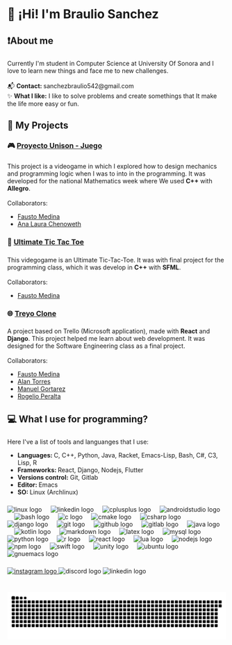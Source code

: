 <h1 align="left">👋 ¡Hi! I'm Braulio Sanchez</h1>

###

<h2 align="left">❗About me</h2>

###

<p align="left">Currently I'm student in Computer Science at University Of Sonora and I love to learn new things and face me to new challenges.<br><br>📬 <b>Contact: </b> sanchezbraulio542@gmail.com  <br>✨ <b>What I like:</b> I like to solve problems and create somethings that It make the life more easy or fun.</p>

###

<h2 align="left">🚀 My Projects</h2>

###

<h3 align="left">🎮 <a href="https://github.com/AleSanchezB/Proyecto-Unison-Juego">Proyecto Unison - Juego </a></h3>

###

<p align="left">This project is a videogame in which I explored how to design mechanics and programming logic when I was to into in the programming. It was developed for the national Mathematics week where We used <b>C++</b> with <b>Allegro</b>.<br><br>
Collaborators:<br>
<ul>
  <li><a href="https://github.com/Harico04"> Fausto Medina </a></li>
  <li><a href="https://github.com/ana-lala"> Ana Laura Chenoweth </a></li>
</ul>
</p>

###

<h3 align="left">🧩 <a href="https://github.com/AleSanchezB/Ultimate-tic-tac-toe">Ultimate Tic Tac Toe </a></h3>

###

<p align="left">This videgogame is an Ultimate Tic-Tac-Toe. It was with final project for the programming class, which it was develop in <b>C++</b> with <B>SFML</B>.<br><br>
Collaborators:<br>

<ul>
  <li><a href="https://github.com/Harico04"> Fausto Medina </a></li>
</ul>
</p>

###

<h3 align="left">🌐 <a href="https://github.com/AleSanchezB/treyo-clone"> Treyo Clone</a></h3>

###

<p align="left">A project based on Trello (Microsoft application), made with <b>React</b> and <b>Django</b>. This project helped me learn about web development. It was designed for the Software Engineering class as a final project.<br><br>Collaborators:<br>

<ul>
  <li><a href="https://github.com/Harico04"> Fausto Medina </a></li>
  <li><a href="https://github.com/TumbadoBoy0604"> Alan Torres </a></li>
  <li><a href="https://github.com/Mgb64"> Manuel Gortarez</a></li>
  <li><a href="https://github.com/rgperalta04"> Rogelio Peralta</a></li>
</ul>
</p>

###

<h2 align="left">💻 What I use for programming?</h2>

###

<p align="left">Here I've a list of tools and languanges that I use:
<ul>
  <li><b>Languages: </b> C, C++, Python, Java, Racket, Emacs-Lisp, Bash, C#, C3, Lisp, R</li>
  <li><b>Frameworks: </b> React, Django, Nodejs, Flutter</li>
  <li><b>Versions control:</b> Git, Gitlab</li>
  <li><b>Editor: </b> Emacs<br></li>
  <li><b>SO: </b> Linux (Archlinux)</li>
</ul>
</p>

###

<!-- <div align="center"> -->
<!--   <img src="https://github-resadme-stats.vercel.app/api?username=alesanchezb&hide_title=false&hide_rank=false&show_icons=true&include_all_commits=true&count_private=true&disable_animations=false&theme=gruvbox&locale=en&hide_border=false" height="150" alt="stats graph"  /> -->
<!--   <img src="https://github-readme-stats.vercel.app/api/top-langs?username=alesanchezb&locale=en&hide_title=false&layout=compact&card_width=320&langs_count=5&theme=gruvbox&hide_border=false" height="155" alt="languages graph"  /> -->
<!-- </div> -->

###

<!-- <img align="right" height="150" src="https://i.imgflip.com/65efzo.gif"  /> -->

###

<div align="left">
  <img src="https://cdn.jsdelivr.net/gh/devicons/devicon/icons/linux/linux-original.svg" height="30" alt="linux logo"  />
  <img width="12" />
  <img src="https://cdn.jsdelivr.net/gh/devicons/devicon/icons/linkedin/linkedin-original.svg" height="30" alt="linkedin logo"  />
  <img width="12" />
  <img src="https://cdn.jsdelivr.net/gh/devicons/devicon/icons/cplusplus/cplusplus-original.svg" height="30" alt="cplusplus logo"  />
  <img width="12" />
  <img src="https://cdn.jsdelivr.net/gh/devicons/devicon/icons/androidstudio/androidstudio-original.svg" height="30" alt="androidstudio logo"  />
  <img width="12" />
  <img src="https://cdn.jsdelivr.net/gh/devicons/devicon/icons/bash/bash-original.svg" height="30" alt="bash logo"  />
  <img width="12" />
  <img src="https://cdn.jsdelivr.net/gh/devicons/devicon/icons/c/c-original.svg" height="30" alt="c logo"  />
  <img width="12" />
  <img src="https://cdn.jsdelivr.net/gh/devicons/devicon/icons/cmake/cmake-original.svg" height="30" alt="cmake logo"  />
  <img width="12" />
  <img src="https://cdn.jsdelivr.net/gh/devicons/devicon/icons/csharp/csharp-original.svg" height="30" alt="csharp logo"  />
  <img width="12" />
  <img src="https://cdn.jsdelivr.net/gh/devicons/devicon/icons/django/django-plain.svg" height="30" alt="django logo"  />
  <img width="12" />
  <img src="https://cdn.jsdelivr.net/gh/devicons/devicon/icons/git/git-original.svg" height="30" alt="git logo"  />
  <img width="12" />
  <img src="https://cdn.jsdelivr.net/gh/devicons/devicon/icons/github/github-original.svg" height="30" alt="github logo"  />
  <img width="12" />
  <img src="https://cdn.jsdelivr.net/gh/devicons/devicon/icons/gitlab/gitlab-original.svg" height="30" alt="gitlab logo"  />
  <img width="12" />
  <img src="https://cdn.jsdelivr.net/gh/devicons/devicon/icons/java/java-original.svg" height="30" alt="java logo"  />
  <img width="12" />
  <img src="https://cdn.jsdelivr.net/gh/devicons/devicon/icons/kotlin/kotlin-original.svg" height="30" alt="kotlin logo"  />
  <img width="12" />
  <img src="https://cdn.jsdelivr.net/gh/devicons/devicon/icons/markdown/markdown-original.svg" height="30" alt="markdown logo"  />
  <img width="12" />
  <img src="https://cdn.jsdelivr.net/gh/devicons/devicon/icons/latex/latex-original.svg" height="30" alt="latex logo"  />
  <img width="12" />
  <img src="https://cdn.jsdelivr.net/gh/devicons/devicon/icons/mysql/mysql-original.svg" height="30" alt="mysql logo"  />
  <img width="12" />
  <img src="https://cdn.jsdelivr.net/gh/devicons/devicon/icons/python/python-original.svg" height="30" alt="python logo"  />
  <img width="12" />
  <img src="https://cdn.jsdelivr.net/gh/devicons/devicon/icons/r/r-original.svg" height="30" alt="r logo"  />
  <img width="12" />
  <img src="https://cdn.jsdelivr.net/gh/devicons/devicon/icons/react/react-original.svg" height="30" alt="react logo"  />
  <img width="12" />
  <img src="https://cdn.jsdelivr.net/gh/devicons/devicon/icons/lua/lua-original.svg" height="30" alt="lua logo"  />
  <img width="12" />
  <img src="https://cdn.jsdelivr.net/gh/devicons/devicon/icons/nodejs/nodejs-original.svg" height="30" alt="nodejs logo"  />
  <img width="12" />
  <img src="https://cdn.jsdelivr.net/gh/devicons/devicon/icons/npm/npm-original-wordmark.svg" height="30" alt="npm logo"  />
  <img width="12" />
  <img src="https://cdn.jsdelivr.net/gh/devicons/devicon/icons/swift/swift-original.svg" height="30" alt="swift logo"  />
  <img width="12" />
  <img src="https://cdn.jsdelivr.net/gh/devicons/devicon/icons/unity/unity-original.svg" height="30" alt="unity logo"  />
  <img width="12" />
  <img src="https://cdn.jsdelivr.net/gh/devicons/devicon/icons/ubuntu/ubuntu-plain.svg" height="30" alt="ubuntu logo"  />
  <img width="12" />
  <img src="https://skillicons.dev/icons?i=emacs" height="30" alt="gnuemacs logo"  />
</div>

###

<div align="left">
  <a href="https://www.instagram.com/ale.bermudezz/" target="_blank">
    <img src="https://img.shields.io/static/v1?message=Instagram&logo=instagram&label=&color=E4405F&logoColor=white&labelColor=&style=for-the-badge" height="35" alt="instagram logo"  />
  </a>
  <img src="https://img.shields.io/static/v1?message=Discord&logo=discord&label=&color=7289DA&logoColor=white&labelColor=&style=for-the-badge" height="35" alt="discord logo"  />
  <img src="https://img.shields.io/static/v1?message=LinkedIn&logo=linkedin&label=&color=0077B5&logoColor=white&labelColor=&style=for-the-badge" height="35" alt="linkedin logo"  />
</div>

###

<br clear="both">

<img src="https://raw.githubusercontent.com/alesanchezb/alesanchezb/output/snake.svg" alt="Snake animation" />

###
